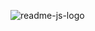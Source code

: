 ![readme-js-logo](https://github.com/CemWebDev/Vanilla-JavaScript-Tutorial/assets/137628926/4265db35-0ce6-41eb-8023-a841adb6db81)
